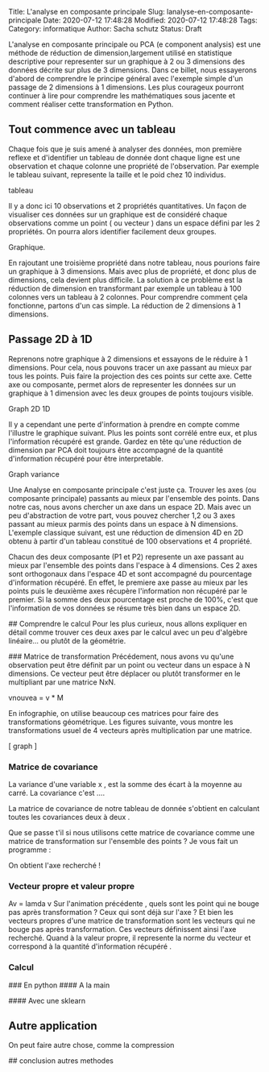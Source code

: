 Title: L'analyse en composante principale
Slug: lanalyse-en-composante-principale
Date: 2020-07-12 17:48:28
Modified: 2020-07-12 17:48:28
Tags: 
Category: informatique
Author: Sacha schutz
Status: Draft


L'analyse en composante principale ou PCA (e component analysis) est une méthode de réduction de dimension,largement utilisé en statistique descriptive pour representer sur un graphique à 2 ou 3 dimensions des données décrite sur plus de 3 dimensions. 
Dans ce billet, nous essayerons d'abord de comprendre le principe général avec l'exemple simple d'un passage de 2 dimensions à 1 dimensions. Les plus courageux pourront continuer à lire pour comprendre les mathématiques sous jacente et comment réaliser cette transformation en Python. 

## Tout commence avec un tableau
Chaque fois que je suis amené à analyser des données, mon première reflexe et d'identifier un tableau de donnée dont chaque ligne est une observation et chaque colonne une propriété de l'observation. 
Par exemple le tableau suivant, represente la taille et le poid chez 10 individus. 

tableau

Il y a donc ici 10 observations et 2 propriétés quantitatives.
Un façon de visualiser ces données sur un graphique est de considéré chaque observations comme un point ( ou vecteur ) dans un espace défini par les 2 propriétés. On pourra alors identifier facilement deux groupes.

Graphique.

En rajoutant une troisième propriété dans notre tableau, nous pourions faire un graphique à 3 dimensions. Mais avec plus de propriété, et donc plus de dimensions, cela devient plus difficile. La solution à ce problème est la réduction de dimension en transformant par exemple un tableau à 100 colonnes vers un tableau à 2 colonnes. 
Pour comprendre comment çela fonctionne, partons d'un cas simple. La réduction de 2 dimensions à 1 dimensions. 

## Passage 2D à 1D 
Reprenons notre graphique à 2 dimensions et essayons de le réduire à 1 dimensions. Pour cela, nous pouvons tracer un axe passant au mieux par tous les points. Puis faire la projection des ces points sur cette axe. 
Cette axe ou composante, permet alors de representer les données sur un graphique à 1 dimension avec les deux groupes de points toujours visible. 

Graph 2D 1D 

Il y a cependant une perte d'information à prendre en compte comme l'illustre le graphique suivant. Plus les points sont corrélé entre eux, et plus l'information récupéré est grande. Gardez en tête qu'une réduction de dimension par PCA doit toujours être accompagné de la quantité d'information récupéré pour être interpretable.

Graph variance 


Une Analyse en composante principale c'est juste ça. Trouver les axes (ou composante principale) passants au mieux par l'ensemble des points. Dans notre cas, nous avons chercher un axe dans un espace 2D. Mais avec un peu d'abstraction de votre part, vous pouvez chercher 1,2 ou 3 axes passant au mieux parmis des points dans un espace à N dimensions. 
L'exemple classique suivant, est une réduction de dimension 4D en 2D obtenu à partir d'un tableau constitué de 100 observations et 4 propriété.


Chacun des deux composante (P1 et P2) represente un axe passant au mieux par l'ensemble des points dans l'espace à 4 dimensions. Ces 2 axes sont orthogonaux dans l'espace 4D et sont accompagné du pourcentage d'information récupéré. En effet, le premiere axe passe au mieux par les points puis le deuxième axes récupère l'information non récupéré par le premier. Si la somme des deux pourcentage est proche de 100%, c'est que l'information de vos données se résume très bien dans un espace 2D.

## Comprendre le calcul 
Pour les plus curieux, nous allons expliquer en détail comme trouver ces deux axes par le calcul avec un peu d'algèbre linéaire... ou plutôt de la géométrie. 

### Matrice de transformation
Précédement, nous avons vu qu'une observation peut être définit par un point ou vecteur dans un espace à N dimensions. Ce vecteur peut être déplacer ou plutôt transformer en le multipliant par une matrice NxN. 

vnouvea =  v * M 

En infographie, on utilise beaucoup ces matrices pour faire des transformations géométrique. Les figures suivante, vous montre les transformations usuel de 4 vecteurs après multiplication par une matrice. 

[ graph ]

### Matrice de covariance 
La variance d'une variable x , est la somme des écart à la moyenne au carré. 
La covariance c'est .... 

La matrice de covariance de notre tableau de donnée s'obtient en calculant toutes les covariances deux à deux . 

Que se passe t'il si nous utilisons cette matrice de covariance comme une matrice de transformation sur l'ensemble des points ? 
Je vous fait un programme : 

On obtient l'axe recherché ! 

### Vecteur propre et valeur propre 

Av = lamda v 
Sur l'animation précédente , quels sont les point qui ne bouge pas après transformation ? Ceux qui sont déjà sur l'axe ? 
Et bien les vecteurs propres d'une matrice de transformation sont les vecteurs qui ne bouge pas après transformation. Ces vecteurs définissent ainsi l'axe recherché. Quand à la valeur propre, il represente la norme du vecteur et correspond à la quantité d'information récupéré  . 

### Calcul 


### En python 
#### A la main 


#### Avec une sklearn 









## Autre application 
On peut faire autre chose, comme la compression 

## conclusion 
autres methodes 


